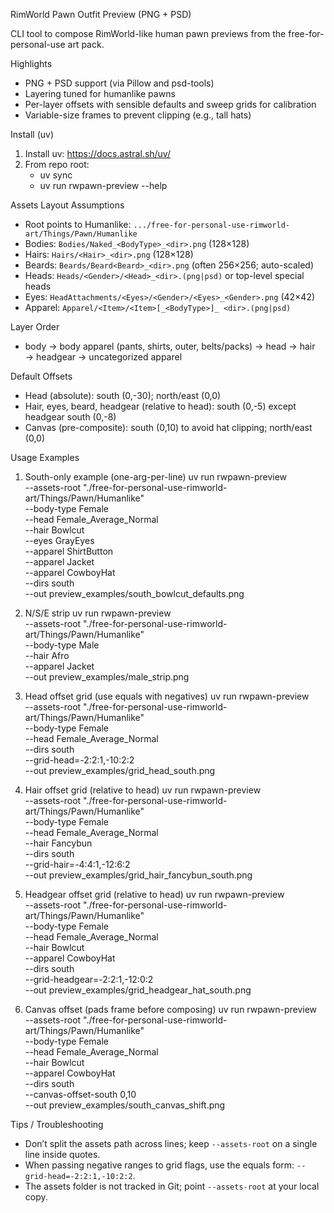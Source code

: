 RimWorld Pawn Outfit Preview (PNG + PSD)

CLI tool to compose RimWorld-like human pawn previews from the free-for-personal-use art pack.

Highlights
- PNG + PSD support (via Pillow and psd-tools)
- Layering tuned for humanlike pawns
- Per-layer offsets with sensible defaults and sweep grids for calibration
- Variable-size frames to prevent clipping (e.g., tall hats)

Install (uv)
1) Install uv: https://docs.astral.sh/uv/
2) From repo root:
   - uv sync
   - uv run rwpawn-preview --help

Assets Layout Assumptions
- Root points to Humanlike: `.../free-for-personal-use-rimworld-art/Things/Pawn/Humanlike`
- Bodies: `Bodies/Naked_<BodyType>_<dir>.png` (128×128)
- Hairs: `Hairs/<Hair>_<dir>.png` (128×128)
- Beards: `Beards/Beard<Beard>_<dir>.png` (often 256×256; auto-scaled)
- Heads: `Heads/<Gender>/<Head>_<dir>.(png|psd)` or top-level special heads
- Eyes: `HeadAttachments/<Eyes>/<Gender>/<Eyes>_<Gender>.png` (42×42)
- Apparel: `Apparel/<Item>/<Item>[_<BodyType>]_ <dir>.(png|psd)`

Layer Order
- body → body apparel (pants, shirts, outer, belts/packs) → head → hair → headgear → uncategorized apparel

Default Offsets
- Head (absolute): south (0,-30); north/east (0,0)
- Hair, eyes, beard, headgear (relative to head): south (0,-5) except headgear south (0,-8)
- Canvas (pre-composite): south (0,10) to avoid hat clipping; north/east (0,0)

Usage Examples

1) South-only example (one-arg-per-line)
uv run rwpawn-preview \
  --assets-root "./free-for-personal-use-rimworld-art/Things/Pawn/Humanlike" \
  --body-type Female \
  --head Female_Average_Normal \
  --hair Bowlcut \
  --eyes GrayEyes \
  --apparel ShirtButton \
  --apparel Jacket \
  --apparel CowboyHat \
  --dirs south \
  --out preview_examples/south_bowlcut_defaults.png

2) N/S/E strip
uv run rwpawn-preview \
  --assets-root "./free-for-personal-use-rimworld-art/Things/Pawn/Humanlike" \
  --body-type Male \
  --hair Afro \
  --apparel Jacket \
  --out preview_examples/male_strip.png

3) Head offset grid (use equals with negatives)
uv run rwpawn-preview \
  --assets-root "./free-for-personal-use-rimworld-art/Things/Pawn/Humanlike" \
  --body-type Female \
  --head Female_Average_Normal \
  --dirs south \
  --grid-head=-2:2:1,-10:2:2 \
  --out preview_examples/grid_head_south.png

4) Hair offset grid (relative to head)
uv run rwpawn-preview \
  --assets-root "./free-for-personal-use-rimworld-art/Things/Pawn/Humanlike" \
  --body-type Female \
  --head Female_Average_Normal \
  --hair Fancybun \
  --dirs south \
  --grid-hair=-4:4:1,-12:6:2 \
  --out preview_examples/grid_hair_fancybun_south.png

5) Headgear offset grid (relative to head)
uv run rwpawn-preview \
  --assets-root "./free-for-personal-use-rimworld-art/Things/Pawn/Humanlike" \
  --body-type Female \
  --head Female_Average_Normal \
  --hair Bowlcut \
  --apparel CowboyHat \
  --dirs south \
  --grid-headgear=-2:2:1,-12:0:2 \
  --out preview_examples/grid_headgear_hat_south.png

6) Canvas offset (pads frame before composing)
uv run rwpawn-preview \
  --assets-root "./free-for-personal-use-rimworld-art/Things/Pawn/Humanlike" \
  --body-type Female \
  --head Female_Average_Normal \
  --hair Bowlcut \
  --apparel CowboyHat \
  --dirs south \
  --canvas-offset-south 0,10 \
  --out preview_examples/south_canvas_shift.png

Tips / Troubleshooting
- Don’t split the assets path across lines; keep `--assets-root` on a single line inside quotes.
- When passing negative ranges to grid flags, use the equals form: `--grid-head=-2:2:1,-10:2:2`.
- The assets folder is not tracked in Git; point `--assets-root` at your local copy.

